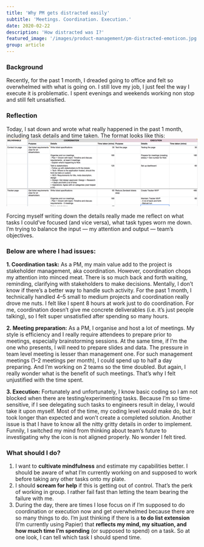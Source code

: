 ```yaml
---
title: 'Why PM gets distracted easily'
subtitle: 'Meetings. Coordination. Execution.'
date: 2020-02-22
description: 'How distracted was I?'
featured_image: '/images/product-management/pm-distracted-emoticon.jpg'
group: article
---
```


### Background
Recently, for the past 1 month, I dreaded going to office and felt so overwhelmed with what is going on. I still love my job, I just feel the way I execute it is problematic. I spent evenings and weekends working non stop and still felt unsatisfied.

### Reflection
Today, I sat down and wrote what really happened in the past 1 month, including task details and time taken. The format looks like this:
![Reflection on detailed tasks](/images/product-management/pm-distracted-reflect.png)

Forcing myself writing down the details really made me reflect on what tasks I could’ve focused (and vice versa), what task types worn me down. I’m trying to balance the input — my attention and output — team’s objectives.

### Below are where I had issues:
**1. Coordination task:** As a PM, my main value add to the project is stakeholder management, aka coordination. However, coordination chops my attention into minced meat. There is so much back and forth waiting, reminding, clarifying with stakeholders to make decisions. Mentally, I don’t know if there’s a better way to handle such activity. For the past 1 month, I technically handled 4–5 small to medium projects and coordination really drove me nuts. I felt like I spent 8 hours at work just to do coordination. For me, coordination doesn’t give me concrete deliverables (i.e. it’s just people talking), so I felt super unsatisfied after spending so many hours.

**2. Meeting preparation:** As a PM, I organise and host a lot of meetings. My style is efficiency and I really require attendees to prepare prior to meetings, especially brainstorming sessions. At the same time, if I’m the one who presents, I will need to prepare slides and data. The pressure in team level meeting is lesser than management one. For such management meetings (1–2 meetings per month), I could spend up to half a day preparing. And I’m working on 2 teams so the time doubled. But again, I really wonder what is the benefit of such meetings. That’s why I felt unjustified with the time spent.

**3. Execution:** Fortunately and unfortunately, I know basic coding so I am not blocked when there are testing/experimenting tasks. Because I’m so time-sensitive, if I see delegating such tasks to engineers result in delay, I would take it upon myself. Most of the time, my coding level would make do, but it took longer than expected and won’t create a completed solution. Another issue is that I have to know all the nitty gritty details in order to implement. Funnily, I switched my mind from thinking about team’s future to investigating why the icon is not aligned properly. No wonder I felt tired.

### What should I do?
1. I want to **cultivate mindfulness** and estimate my capabilities better. I should be aware of what I’m currently working on and supposed to work before taking any other tasks onto my plate.
2. I should **scream for help** if this is getting out of control. That’s the perk of working in group. I rather fail fast than letting the team bearing the failure with me.
3. During the day, there are times I lose focus on if I’m supposed to do coordination or execution now and get overwhelmed because there are so many things to do. I’m just thinking if there is a **to do list extension** (I’m currently using Papier) that **reflects my mind, my situation, and how much time I’m spending** (or supposed to spend) on a task. So at one look, I can tell which task I should spend time.
